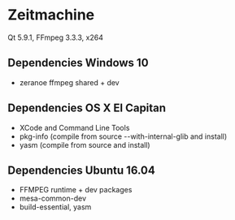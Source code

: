 # Zeitmachine

Qt 5.9.1, FFmpeg 3.3.3, x264

## Dependencies Windows 10

- zeranoe ffmpeg shared + dev

## Dependencies OS X El Capitan

- XCode and Command Line Tools
- pkg-info (compile from source --with-internal-glib and install)
- yasm (compile from source and install)

## Dependencies Ubuntu 16.04

- FFMPEG runtime + dev packages
- mesa-common-dev
- build-essential, yasm
